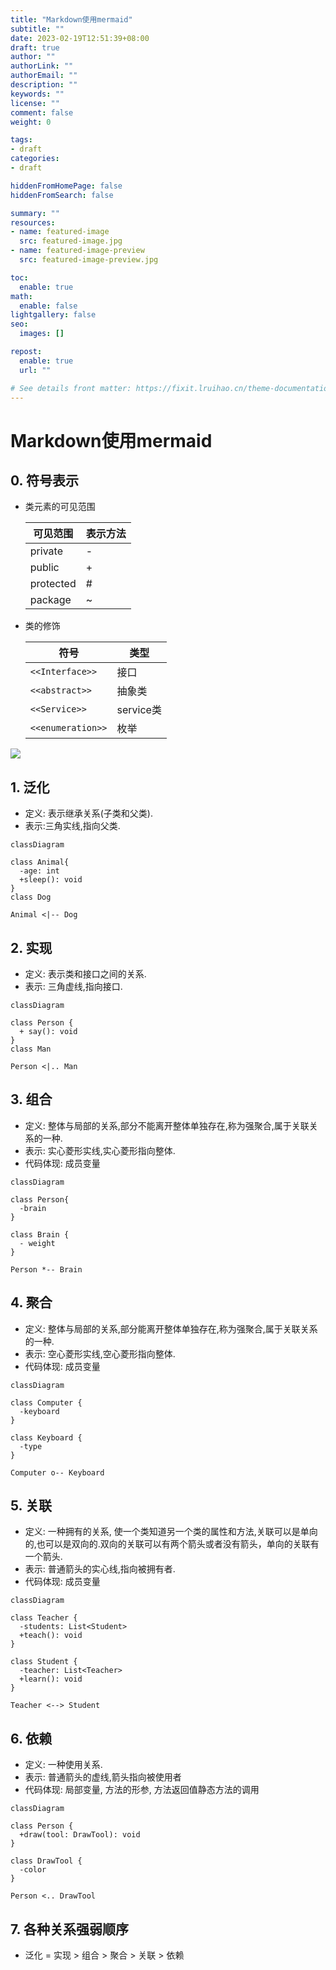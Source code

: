 ```yaml
---
title: "Markdown使用mermaid"
subtitle: ""
date: 2023-02-19T12:51:39+08:00
draft: true
author: ""
authorLink: ""
authorEmail: ""
description: ""
keywords: ""
license: ""
comment: false
weight: 0

tags:
- draft
categories:
- draft

hiddenFromHomePage: false
hiddenFromSearch: false

summary: ""
resources:
- name: featured-image
  src: featured-image.jpg
- name: featured-image-preview
  src: featured-image-preview.jpg

toc:
  enable: true
math:
  enable: false
lightgallery: false
seo:
  images: []

repost:
  enable: true
  url: ""

# See details front matter: https://fixit.lruihao.cn/theme-documentation-content/#front-matter
---
```


<!--more-->
# Markdown使用mermaid

## 0. 符号表示

- 类元素的可见范围

  | 可见范围  | 表示方法 |
  | --------- | -------- |
  | private   | -        |
  | public    | +        |
  | protected | #        |
  | package   | ~        |

- 类的修饰

  | 符号              | 类型      |
  | ----------------- | --------- |
  | `<<Interface>>`   | 接口      |
  | `<<abstract>>`    | 抽象类    |
  | `<<Service>>`     | service类 |
  | `<<enumeration>>` | 枚举      |

![](https://pic.imgdb.cn/item/63f1d2d2f144a01007a06678.jpg)


## 1. 泛化
- 定义: 表示继承关系(子类和父类).
- 表示:三角实线,指向父类.

```mermaid
classDiagram

class Animal{
  -age: int
  +sleep(): void
}
class Dog

Animal <|-- Dog
```

## 2. 实现
- 定义: 表示类和接口之间的关系.
- 表示: 三角虚线,指向接口.
```mermaid
classDiagram

class Person {
  + say(): void
}
class Man

Person <|.. Man
```

## 3. 组合
- 定义: 整体与局部的关系,部分不能离开整体单独存在,称为强聚合,属于关联关系的一种.
- 表示: 实心菱形实线,实心菱形指向整体.
- 代码体现: 成员变量
```mermaid
classDiagram

class Person{
  -brain
}

class Brain {
  - weight
}

Person *-- Brain
```

## 4. 聚合
- 定义: 整体与局部的关系,部分能离开整体单独存在,称为强聚合,属于关联关系的一种.
- 表示: 空心菱形实线,空心菱形指向整体.
- 代码体现: 成员变量
```mermaid
classDiagram

class Computer {
  -keyboard
}

class Keyboard {
  -type
}

Computer o-- Keyboard
```
## 5. 关联
- 定义: 一种拥有的关系, 使一个类知道另一个类的属性和方法,关联可以是单向的,也可以是双向的.双向的关联可以有两个箭头或者没有箭头，单向的关联有一个箭头.
- 表示: 普通箭头的实心线,指向被拥有者.
- 代码体现: 成员变量
```mermaid
classDiagram

class Teacher {
  -students: List<Student>
  +teach(): void
}

class Student {
  -teacher: List<Teacher>
  +learn(): void
}

Teacher <--> Student
```

## 6. 依赖
- 定义: 一种使用关系.
- 表示: 普通箭头的虚线,箭头指向被使用者
- 代码体现: 局部变量, 方法的形参, 方法返回值静态方法的调用
```mermaid
classDiagram

class Person {
  +draw(tool: DrawTool): void
}

class DrawTool {
  -color
}

Person <.. DrawTool
```

## 7. 各种关系强弱顺序
- 泛化 = 实现 > 组合 > 聚合 > 关联 > 依赖